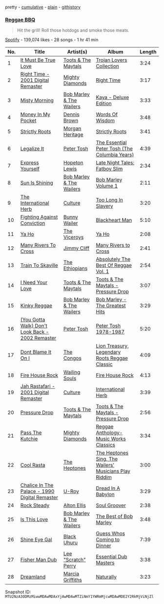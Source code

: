 pretty - [cumulative](/playlists/cumulative/37i9dQZF1DX44AF5xq04Oh.md) - [plain](/playlists/plain/37i9dQZF1DX44AF5xq04Oh) - [githistory](https://github.githistory.xyz/mackorone/spotify-playlist-archive/blob/main/playlists/plain/37i9dQZF1DX44AF5xq04Oh)

### [Reggae BBQ](https://open.spotify.com/playlist/37i9dQZF1DX44AF5xq04Oh)

> Hit the grill! Roll those hotdogs and smoke those meats.

[Spotify](https://open.spotify.com/user/spotify) - 139,074 likes - 28 songs - 1 hr 41 min

| No. | Title | Artist(s) | Album | Length |
|---|---|---|---|---|
| 1 | [It Must Be True Love](https://open.spotify.com/track/4fs7A0HgWe9guaNh3jPBFz) | [Toots & The Maytals](https://open.spotify.com/artist/6ZFv3wQwwWPiVDWhv0mjQK) | [Trojan Lovers Collection](https://open.spotify.com/album/1nmApsog19BD430O3mPzXm) | 3:24 |
| 2 | [Right Time \- 2001 Digital Remaster](https://open.spotify.com/track/5p3kVMB5spe9fY9CKNAiRm) | [Mighty Diamonds](https://open.spotify.com/artist/2MvXKrHantfY5wyPiCOo2k) | [Right Time](https://open.spotify.com/album/1S7rBJNPNrCvtdF38sp0Gs) | 3:17 |
| 3 | [Misty Morning](https://open.spotify.com/track/4WEdPzCYBPiUezETE0Y0pi) | [Bob Marley & The Wailers](https://open.spotify.com/artist/2QsynagSdAqZj3U9HgDzjD) | [Kaya \- Deluxe Edition](https://open.spotify.com/album/2MnN6FfnhDf4Zk5g0dIAJv) | 3:33 |
| 4 | [Money In My Pocket](https://open.spotify.com/track/5jla2fhvErKAiUHG3fnRuv) | [Dennis Brown](https://open.spotify.com/artist/0UmBaQJflaHddKtf1lrA6F) | [Words Of Wisdom](https://open.spotify.com/album/1z8A6cocNi7jSr437sCilU) | 3:48 |
| 5 | [Strictly Roots](https://open.spotify.com/track/65gaRY87FjjrRUbTjq5Za9) | [Morgan Heritage](https://open.spotify.com/artist/3VV18HyGcfLTqNjSjbROA1) | [Strictly Roots](https://open.spotify.com/album/2wF68GbQuZQxui1sOq385l) | 3:41 |
| 6 | [Legalize It](https://open.spotify.com/track/605ZHoLZx7PtQ8fXgvN10K) | [Peter Tosh](https://open.spotify.com/artist/0oea1hwGMfUxZbLxJc1XUN) | [The Essential Peter Tosh \(The Columbia Years\)](https://open.spotify.com/album/5Up8MjtHf71WW4vnVqyb1g) | 4:39 |
| 7 | [Express Yourself](https://open.spotify.com/track/33pEdVFa0Y8Kim3OGlb7di) | [Hopeton Lewis](https://open.spotify.com/artist/0mO8aKj6nYryzzlEdPYAPb) | [Late Night Tales: Fatboy Slim](https://open.spotify.com/album/0rFj8elyFlwWTbXJxXTobi) | 2:34 |
| 8 | [Sun Is Shining](https://open.spotify.com/track/0ZcAnKomaWTvC4K7SX68Wp) | [Bob Marley & The Wailers](https://open.spotify.com/artist/2QsynagSdAqZj3U9HgDzjD) | [Bob Marley Volume 1](https://open.spotify.com/album/4nRpqzXWTkQl05at8upsrD) | 2:11 |
| 9 | [The International Herb](https://open.spotify.com/track/0GGPUysb8GpCG76dQH63te) | [Culture](https://open.spotify.com/artist/4DbtUTi2WsBNdruAZL2pNz) | [Too Long In Slavery](https://open.spotify.com/album/0NZmEygtcOVC9ulZ9FxuvJ) | 3:20 |
| 10 | [Fighting Against Conviction](https://open.spotify.com/track/5UDdz40BW59qquk43Ymjrx) | [Bunny Wailer](https://open.spotify.com/artist/389zc5Rwe0MPcE6mSF4AjC) | [Blackheart Man](https://open.spotify.com/album/0Z3LzsnqFDWU10sTu31Cfm) | 5:10 |
| 11 | [Ya Ho](https://open.spotify.com/track/7uv8879PyyEr4xxwH1hj4K) | [The Viceroys](https://open.spotify.com/artist/1D9gvipi900QNpsgh679xb) | [Ya Ho](https://open.spotify.com/album/5dLXYjpMJMfguKvTZfvvBP) | 2:08 |
| 12 | [Many Rivers To Cross](https://open.spotify.com/track/2jQQJgvmr8fmTsWULa2pct) | [Jimmy Cliff](https://open.spotify.com/artist/3rJ3m1tM6vUgiWLjfV8sRf) | [Many Rivers to Cross](https://open.spotify.com/album/7q8KGVfLhu54RUL9QusJ3I) | 2:41 |
| 13 | [Train To Skaville](https://open.spotify.com/track/466HPqJP2wrgOyI222XvPs) | [The Ethiopians](https://open.spotify.com/artist/3TUmwNx3l8S2nCoGKqIhjA) | [Absolutely The Best Of Reggae Vol\. 1](https://open.spotify.com/album/0U9LMMfkDK3alar1KZ7JEX) | 2:54 |
| 14 | [I Need Your Love](https://open.spotify.com/track/3FfIjSsctnBSSdjhKjDQTS) | [Toots & The Maytals](https://open.spotify.com/artist/6ZFv3wQwwWPiVDWhv0mjQK) | [Toots & The Maytals \- Pressure Drop](https://open.spotify.com/album/3KbC2PqMhUfvCiMXqU2Kbp) | 3:07 |
| 15 | [Kinky Reggae](https://open.spotify.com/track/2WDHLTdKNxteFR6y7b9VI0) | [Bob Marley & The Wailers](https://open.spotify.com/artist/2QsynagSdAqZj3U9HgDzjD) | [Bob Marley \- The Greatest Hits](https://open.spotify.com/album/2fZy8qMiSyjxLt6jgTkabI) | 3:29 |
| 16 | [\(You Gotta Walk\) Don't Look Back \- 2002 Remaster](https://open.spotify.com/track/7c6aYqL0jU6CLcb5TNBb3p) | [Peter Tosh](https://open.spotify.com/artist/0oea1hwGMfUxZbLxJc1XUN) | [Peter Tosh 1978\-1987](https://open.spotify.com/album/5qLZwrlJPFqv3jSS4ZXHoY) | 5:20 |
| 17 | [Dont Blame It On I](https://open.spotify.com/track/1XYxAISjDjGUclrHewEWKI) | [The Congos](https://open.spotify.com/artist/0nGxKkhmIzyu6bvuXrko1e) | [Lion Treasury, Legendary Roots Reggae Classic](https://open.spotify.com/album/2TPnsfeIhpT1N2R6vjrNm5) | 4:09 |
| 18 | [Fire House Rock](https://open.spotify.com/track/6J6x0vNxjgYB4BgacMeO28) | [Wailing Souls](https://open.spotify.com/artist/2ffhJMXvdEJFZISX76ccQL) | [Fire House Rock](https://open.spotify.com/album/6RNyRyaZ6F92evdh9LmMDl) | 4:13 |
| 19 | [Jah Rastafari \- 2001 Digital Remaster](https://open.spotify.com/track/0GmOHn2XofRigQ4Eaqu6jQ) | [Culture](https://open.spotify.com/artist/4DbtUTi2WsBNdruAZL2pNz) | [International Herb](https://open.spotify.com/album/4ANGFMEjzk4K0amrOOPJqi) | 3:39 |
| 20 | [Pressure Drop](https://open.spotify.com/track/28SKEi3NKRYoDO44vea0ws) | [Toots & The Maytals](https://open.spotify.com/artist/6ZFv3wQwwWPiVDWhv0mjQK) | [Toots & The Maytals \- Pressure Drop](https://open.spotify.com/album/3KbC2PqMhUfvCiMXqU2Kbp) | 2:56 |
| 21 | [Pass The Kutchie](https://open.spotify.com/track/6aU8bv0pkwRX5eXlhyCiqQ) | [Mighty Diamonds](https://open.spotify.com/artist/2MvXKrHantfY5wyPiCOo2k) | [Reggae Anthology\-Music Works Classics](https://open.spotify.com/album/4rNr46ApqmkPTRrcMfhXkQ) | 3:34 |
| 22 | [Cool Rasta](https://open.spotify.com/track/65V07rC9ZIUvsPRCpIfVXo) | [The Heptones](https://open.spotify.com/artist/6b5Hxvp7SWlJY5uUrRlzx4) | [The Heptones Sing, The Wailers' Musicians Play Riddim](https://open.spotify.com/album/6vUrn9SnrH0oTTbtqePDHa) | 3:00 |
| 23 | [Chalice In The Palace \- 1990 Digital Remaster](https://open.spotify.com/track/0XHbsFYB6kdzujxZs5bVBj) | [U\-Roy](https://open.spotify.com/artist/4aCH6cwaYahrWfJWqfEfra) | [Dread In A Babylon](https://open.spotify.com/album/1lK6XoX8y3NUfBrgCDXYbz) | 3:29 |
| 24 | [Rock Steady](https://open.spotify.com/track/5yqaUh5wShQwb90Gm1LeP8) | [Alton Ellis](https://open.spotify.com/artist/5pryfFgCrWJ41UHaENJPyi) | [Soul Groover](https://open.spotify.com/album/4bRzVqsX9EmmzUu2rAu2j0) | 2:38 |
| 25 | [Is This Love](https://open.spotify.com/track/3c0VB4zRHksX7aUSJ5IXyG) | [Bob Marley & The Wailers](https://open.spotify.com/artist/2QsynagSdAqZj3U9HgDzjD) | [The Best of Bob Marley](https://open.spotify.com/album/2EiqmZ6MJK9MghMzqks1DX) | 3:48 |
| 26 | [Shine Eye Gal](https://open.spotify.com/track/28xLykujcyIxFEGkFyNbvQ) | [Black Uhuru](https://open.spotify.com/artist/5keeQyPKYRxUCKDMECTXG3) | [Guess Whos Coming to Dinner](https://open.spotify.com/album/1LYfop1k64VTvIhEgXiIxL) | 7:39 |
| 27 | [Fisher Man Dub](https://open.spotify.com/track/50QPOvKYebMWt8EBckwSyl) | [Lee "Scratch" Perry](https://open.spotify.com/artist/1TsG4AumsMt1Tcq2nHpov9) | [Essential Dub Masters](https://open.spotify.com/album/2RzXympOFAsvIXDrqOxhyN) | 3:38 |
| 28 | [Dreamland](https://open.spotify.com/track/1ClnSFcrgV9lxrWhNaFJGZ) | [Marcia Griffiths](https://open.spotify.com/artist/4qLV9FR6ZVLS6W8drD78hM) | [Naturally](https://open.spotify.com/album/5eVn4uEttNUmF5TeJkkaEW) | 3:23 |

Snapshot ID: `MTU2NzA3ODMzMiwwMDAwMDAxYjAwMDAwMTZiNmY1YWRmMjcwMDAwMDE2Y2RkMjViNjZl`